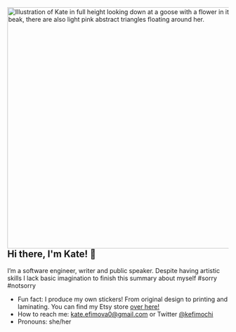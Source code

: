 <img align="right" src="https://user-images.githubusercontent.com/47342588/119245369-b9334700-bb2d-11eb-80ac-d2bdd9ceae0a.PNG" alt="Illustration of Kate in full height looking down at a goose with a flower in it's beak, there are also light pink abstract triangles floating around her." width="550px" />

## Hi there, I'm Kate! 👋

I’m a software engineer, writer and public speaker. Despite having artistic skills I lack basic imagination to finish this summary about myself #sorry #notsorry

-   Fun fact: I produce my own stickers! From original design to printing and laminating. You can find my Etsy store [over here!](https://www.etsy.com/shop/KefiStore)
-   How to reach me: kate.efimova0@gmail.com or Twitter [@kefimochi](https://twitter.com/kefimochi)
-   Pronouns: she/her
